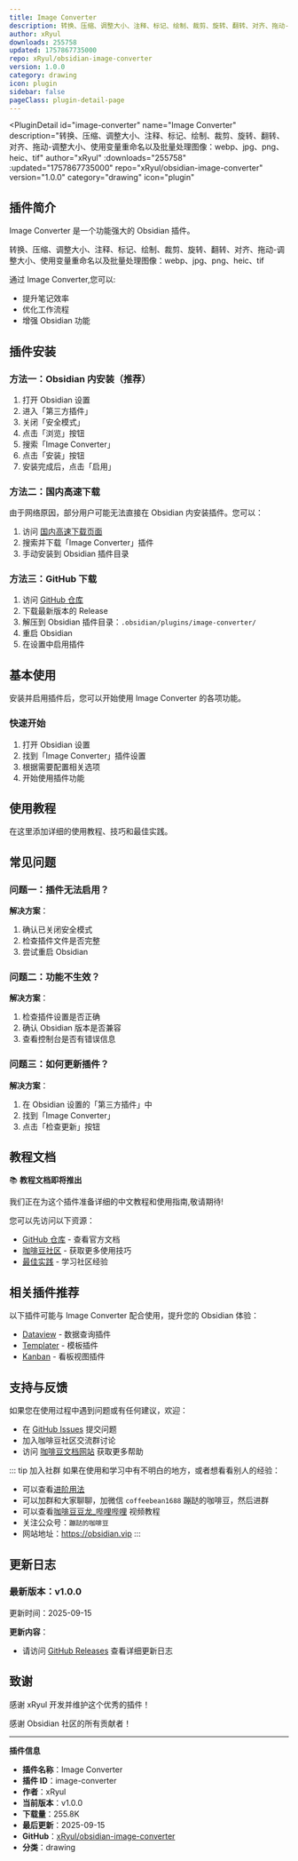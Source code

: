 ```yaml
---
title: Image Converter
description: 转换、压缩、调整大小、注释、标记、绘制、裁剪、旋转、翻转、对齐、拖动-调整大小、使用变量重命名以及批量处理图像：webp、jpg、png、heic、tif
author: xRyul
downloads: 255758
updated: 1757867735000
repo: xRyul/obsidian-image-converter
version: 1.0.0
category: drawing
icon: plugin
sidebar: false
pageClass: plugin-detail-page
---
```


<PluginDetail
  id="image-converter"
  name="Image Converter"
  description="转换、压缩、调整大小、注释、标记、绘制、裁剪、旋转、翻转、对齐、拖动-调整大小、使用变量重命名以及批量处理图像：webp、jpg、png、heic、tif"
  author="xRyul"
  :downloads="255758"
  :updated="1757867735000"
  repo="xRyul/obsidian-image-converter"
  version="1.0.0"
  category="drawing"
  icon="plugin"
>

<!-- AUTO_GENERATED_START -->
## 插件简介

Image Converter 是一个功能强大的 Obsidian 插件。

转换、压缩、调整大小、注释、标记、绘制、裁剪、旋转、翻转、对齐、拖动-调整大小、使用变量重命名以及批量处理图像：webp、jpg、png、heic、tif

通过 Image Converter,您可以:

- 提升笔记效率
- 优化工作流程
- 增强 Obsidian 功能

<!-- AUTO_GENERATED_END -->

<!-- AUTO_GENERATED_START -->
## 插件安装

### 方法一：Obsidian 内安装（推荐）

1. 打开 Obsidian 设置
2. 进入「第三方插件」
3. 关闭「安全模式」
4. 点击「浏览」按钮
5. 搜索「Image Converter」
6. 点击「安装」按钮
7. 安装完成后，点击「启用」

### 方法二：国内高速下载

由于网络原因，部分用户可能无法直接在 Obsidian 内安装插件。您可以：

1. 访问 [国内高速下载页面](/zh/documentation/obsidian-plugins-download.html)
2. 搜索并下载「Image Converter」插件
3. 手动安装到 Obsidian 插件目录

### 方法三：GitHub 下载

1. 访问 [GitHub 仓库](https://github.com/xRyul/obsidian-image-converter)
2. 下载最新版本的 Release
3. 解压到 Obsidian 插件目录：`.obsidian/plugins/image-converter/`
4. 重启 Obsidian
5. 在设置中启用插件

## 基本使用

安装并启用插件后，您可以开始使用 Image Converter 的各项功能。

### 快速开始

1. 打开 Obsidian 设置
2. 找到「Image Converter」插件设置
3. 根据需要配置相关选项
4. 开始使用插件功能

<!-- AUTO_GENERATED_END -->

<!-- CUSTOM_CONTENT_START:tutorial -->
## 使用教程

在这里添加详细的使用教程、技巧和最佳实践。

<!-- CUSTOM_CONTENT_END:tutorial -->

<!-- SHARED_CONTENT_START -->
## 常见问题

### 问题一：插件无法启用？

**解决方案**：
1. 确认已关闭安全模式
2. 检查插件文件是否完整
3. 尝试重启 Obsidian

### 问题二：功能不生效？

**解决方案**：
1. 检查插件设置是否正确
2. 确认 Obsidian 版本是否兼容
3. 查看控制台是否有错误信息

### 问题三：如何更新插件？

**解决方案**：
1. 在 Obsidian 设置的「第三方插件」中
2. 找到「Image Converter」
3. 点击「检查更新」按钮

## 教程文档

📚 **教程文档即将推出**

我们正在为这个插件准备详细的中文教程和使用指南,敬请期待!

您可以先访问以下资源：
- [GitHub 仓库](https://github.com/xRyul/obsidian-image-converter) - 查看官方文档
- [咖啡豆社区](/zh/bases/) - 获取更多使用技巧
- [最佳实践](/zh/best-practices/) - 学习社区经验

## 相关插件推荐

以下插件可能与 Image Converter 配合使用，提升您的 Obsidian 体验：

- [Dataview](/zh/plugins/dataview.html) - 数据查询插件
- [Templater](/zh/plugins/templater-obsidian.html) - 模板插件
- [Kanban](/zh/plugins/obsidian-kanban.html) - 看板视图插件

## 支持与反馈

如果您在使用过程中遇到问题或有任何建议，欢迎：

- 在 [GitHub Issues](https://github.com/xRyul/obsidian-image-converter/issues) 提交问题
- 加入咖啡豆社区交流群讨论
- 访问 [咖啡豆文档网站](https://obsidian.vip) 获取更多帮助

::: tip 加入社群
如果在使用和学习中有不明白的地方，或者想看看别人的经验：
- 可以查看[进阶用法](/zh/advanced)
- 可以加群和大家聊聊，加微信 `coffeebean1688` 蹦跶的咖啡豆，然后进群
- 可以查看[咖啡豆豆龙_哔哩哔哩](https://space.bilibili.com/618777356) 视频教程
- 关注公众号：`蹦跶的咖啡豆`
- 网站地址：https://obsidian.vip
:::
<!-- SHARED_CONTENT_END -->

<!-- AUTO_GENERATED_START -->
## 更新日志

### 最新版本：v1.0.0

更新时间：2025-09-15

**更新内容**：
- 请访问 [GitHub Releases](https://github.com/xRyul/obsidian-image-converter/releases) 查看详细更新日志

## 致谢

感谢 xRyul 开发并维护这个优秀的插件！

感谢 Obsidian 社区的所有贡献者！

---

**插件信息**
- **插件名称**：Image Converter
- **插件 ID**：image-converter
- **作者**：xRyul
- **当前版本**：v1.0.0
- **下载量**：255.8K
- **最后更新**：2025-09-15
- **GitHub**：[xRyul/obsidian-image-converter](https://github.com/xRyul/obsidian-image-converter)
- **分类**：drawing
<!-- AUTO_GENERATED_END -->

</PluginDetail>

